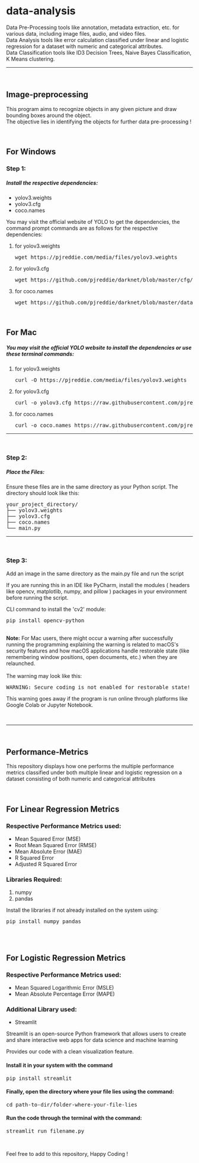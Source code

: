 # data-analysis
Data Pre-Processing tools like annotation, metadata extraction, etc. for various data, including image files, audio, and video files. <br>
Data Analysis tools like error calculation classified under linear and logistic regression for a dataset with numeric and categorical attributes. <br>
Data Classification tools like ID3 Decision Trees, Naive Bayes Classification, K Means clustering.
<hr><br>
<h2>Image-preprocessing</h2>

<p>This program aims to recognize objects in any given picture and draw bounding boxes around the object.<br>The objective lies in identifying the objects for further data pre-processing !</p>
<br>
<h2>For Windows</h2>
<h3>Step 1:</h3>
<h5>Install the respective dependencies: </h5>
<ul>
  <li>yolov3.weights</li>
  <li>yolov3.cfg</li>
  <li>coco.names</li>
</ul>
<p>You may visit the official website of YOLO to get the dependencies, the command prompt commands are as follows for the respective dependencies: </p>
<ol>
  <li>for yolov3.weights<br><pre>wget https://pjreddie.com/media/files/yolov3.weights</pre></li>
  <li>for yolov3.cfg<br><pre>wget https://github.com/pjreddie/darknet/blob/master/cfg/yolov3.cfg?raw=true -O yolov3.cfg</pre></li>
  <li>for coco.names<br><pre>wget https://github.com/pjreddie/darknet/blob/master/data/coco.names?raw=true -O coco.names</pre></li>
</ol>
<br>
<h2>For Mac</h2>
<h5>You may visit the official YOLO website to install the dependencies or use these terminal commands: </h5>
<ol>
  <li>for yolov3.weights<br><pre>curl -O https://pjreddie.com/media/files/yolov3.weights</pre></li>
  <li>for yolov3.cfg<br><pre>curl -o yolov3.cfg https://raw.githubusercontent.com/pjreddie/darknet/master/cfg/yolov3.cfg</pre></li>
  <li>for coco.names<br><pre>curl -o coco.names https://raw.githubusercontent.com/pjreddie/darknet/master/data/coco.names</pre></li>
</ol>
<hr><br>
<h3>Step 2:</h3>
<h5>Place the Files:</h5>
<p>Ensure these files are in the same directory as your Python script. The directory should look like this:</p>
<pre>your_project_directory/
├── yolov3.weights
├── yolov3.cfg
├── coco.names
└── main.py
</pre>
<hr><br>
<h3>Step 3:</h3>
<p>Add an image in the same directory as the main.py file and run the script</p>
<p>If you are running this in an IDE like PyCharm, install the modules ( headers like opencv, matplotlib, numpy, and pillow ) packages in your environment before running the script.</p>
<p>CLI command to install the 'cv2' module: </p>
<pre>pip install opencv-python</pre>
<br>
<b>Note:</b> For Mac users, there might occur a warning after successfully running the programming explaining the warning is related to macOS's security features and how macOS applications handle restorable state (like remembering window positions, open documents, etc.) when they are relaunched.
<br><br>
The warning may look like this: <br>
<p><pre>WARNING: Secure coding is not enabled for restorable state! Enable secure coding by implementing NSApplicationDelegate.applicationSupportsSecureRestorableState: and returning YES.</pre></p>
<p>This warning goes away if the program is run online through platforms like Google Colab or Jupyter Notebook.</p>
<br>
<hr>
<br>
<h2>Performance-Metrics</h2>
  
<p>This repository displays how one performs the multiple performance metrics classified under both multiple linear and logistic regression on a dataset consisting of both numeric and categorical attributes</p>
<br>
<h2>For Linear Regression Metrics</h2>
<h3>Respective Performance Metrics used: </h3>
<ul>
  <li>Mean Squared Error (MSE)</li>
  <li>Root Mean Squared Error (RMSE)</li>
  <li>Mean Absolute Error (MAE)</li>
  <li>R Squared Error</li>
  <li>Adjusted R Squared Error</li>
</ul>
<h3>Libraries Required: </h3>
<ol>
  <li>numpy</li>
  <li>pandas</li>
</ol>
<p>Install the libraries if not already installed on the system using: </p>
<pre>
pip install numpy pandas
</pre>
<br>
<br>
<h2>For Logistic Regression Metrics</h2>
<h3>Respective Performance Metrics used: </h3>
<ul>
  <li>Mean Squared Logarithmic Error (MSLE)</li>
  <li>Mean Absolute Percentage Error (MAPE)</li>
</ul>
<h3>Additional Library used: </h3>
<ul>
  <li>Streamlit</li>
</ul>
<p>Streamlit is an open-source Python framework that allows users to create and share interactive web apps for data science and machine learning</p>
<p>Provides our code with a clean visualization feature.</p>
<h4>Install it in your system with the command</h4>
<pre>
pip install streamlit
</pre>

<h4>Finally, open the directory where your file lies using the command:</h4>
<pre>
cd path-to-dir/folder-where-your-file-lies
</pre>

<h4>Run the code <b>through the terminal</b> with the command: </h4>
<pre>
streamlit run filename.py
</pre>
<br>
<p>Feel free to add to this repository, Happy Coding !</p>
